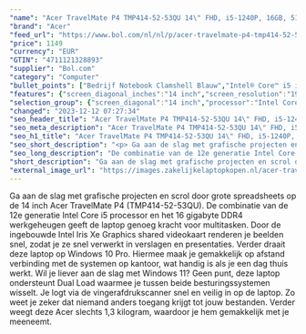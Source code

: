 ```yaml
---
"name": "Acer TravelMate P4 TMP414-52-53QU 14\" FHD, i5-1240P, 16GB, 512GB, W10P"
"brand": "Acer"
"feed_url": "https://www.bol.com/nl/nl/p/acer-travelmate-p4-tmp414-52-53qu-14-fhd-i5-1240p-16gb-512gb-w10p/9300000122031654"
"price": 1149
"currency": "EUR"
"GTIN": "4711121328893"
"supplier": "Bol.com"
"category": "Computer"
"bullet_points": ["Bedrijf Notebook Clamshell Blauw","Intel® Core™ i5 i5-1240P 1,7 GHz","35,6 cm (14\") WUXGA 1920 x 1200 Pixels IPS 16:10","16 GB DDR4-SDRAM","512 GB SSD","Intel Iris Xe Graphics","Wi-Fi 6E (802.11ax) Ethernet LAN 10,100,1000 Mbit/s Bluetooth 5.2","Lithium-Ion (Li-Ion) 56 Wh 65 W","Windows 10 Pro"]
"features": {"screen_diagonal_inches":"14 inch","screen_resolution":"1920 x 1200 Pixels","processor_family":"Intel® Core™ i5","memory_size":"16 GB","memory_type":"DDR4-SDRAM","total_storage_space":"512 GB","operating_system":"Windows 10 Pro","battery_capacity":"56 Wh","width":"319,9 mm","depth":"229,9 mm","height":"17,9 mm","weight":"1,48 kg","graphics":"WUXGA"}
"selection_group": {"screen_diagonal":"14 inch","processor":"Intel Core i5","changed_price_past_3_days":false,"product_family":"TravelMate"}
"changed": "2023-12-12 07:27:34"
"seo_header_title": "Acer TravelMate P4 TMP414-52-53QU 14\" FHD, i5-1240P, 16GB, 512GB, W10P"
"seo_meta_description": "Acer TravelMate P4 TMP414-52-53QU 14\" FHD, i5-1240P, 16GB, 512GB, W10P"
"seo_h1_title": "Acer TravelMate P4 TMP414-52-53QU 14\" FHD, i5-1240P, 16GB, 512GB, W10P"
"seo_short_description": "<p> Ga aan de slag met grafische projecten en scrol door grote spreadsheets op de 14 inch Acer TravelMate P4 (TMP414-52-53QU)."
"seo_long_description": "De combinatie van de 12e generatie Intel Core i5 processor en het 16 gigabyte DDR4 werkgeheugen geeft de laptop genoeg kracht voor multitasken. Door de ingebouwde Intel Iris Xe Graphics shared videokaart renderen je beelden snel, zodat je ze snel verwerkt in verslagen en presentaties. Verder draait deze laptop op Windows 10 Pro. Hiermee maak je gemakkelijk op afstand verbinding met de systemen op kantoor, wat handig is als je een dag thuis werkt. Wil je liever aan de slag met Windows 11? Geen punt, deze laptop ondersteunt Dual Load waarmee je tussen beide besturingssystemen wisselt. Je logt via de vingerafdrukscanner snel en veilig in op de laptop. Zo weet je zeker dat niemand anders toegang krijgt tot jouw bestanden. Verder weegt deze Acer slechts 1,3 kilogram, waardoor je hem gemakkelijk met je meeneemt. </p>"
"short_description": "Ga aan de slag met grafische projecten en scrol door grote spreadsheets op de 14 inch Acer TravelMate P4 (TMP414-52-53QU). De combinatie van de 12e generatie Intel Core i5 processor en het 16 gigabyte DDR4 werkgeheugen geeft de laptop genoeg kracht voor multitasken. Door de ingebouwde Intel Iris Xe Graphics shared videokaart renderen je beelden snel, zodat je ze snel verwerkt in verslagen en presentaties. Verder draait deze laptop op Windows 10 Pro. Hiermee maak je gemakkelijk op afstand verbinding met de systemen op kantoor, wat handig is als je een dag thuis werkt. Wil je liever aan de slag met Windows 11? Geen punt, deze laptop ondersteunt Dual Load waarmee je tussen beide besturingssystemen wisselt. Je logt via de vingerafdrukscanner snel en veilig in op de laptop. Zo weet je zeker dat niemand anders toegang krijgt tot jouw bestanden. Verder weegt deze Acer slechts 1,3 kilogram, waardoor je hem gemakkelijk met je meeneemt."
"external_image_url": "https://images.zakelijkelaptopkopen.nl/acer-travelmate-p4-tmp414-52-53qu-14-fhd-i5-1240p-16gb-512gb-w10p.webp"
---
```


<p> Ga aan de slag met grafische projecten en scrol door grote spreadsheets op de 14 inch Acer TravelMate P4 (TMP414-52-53QU). De combinatie van de 12e generatie Intel Core i5 processor en het 16 gigabyte DDR4 werkgeheugen geeft de laptop genoeg kracht voor multitasken. Door de ingebouwde Intel Iris Xe Graphics shared videokaart renderen je beelden snel, zodat je ze snel verwerkt in verslagen en presentaties. Verder draait deze laptop op Windows 10 Pro. Hiermee maak je gemakkelijk op afstand verbinding met de systemen op kantoor, wat handig is als je een dag thuis werkt. Wil je liever aan de slag met Windows 11? Geen punt, deze laptop ondersteunt Dual Load waarmee je tussen beide besturingssystemen wisselt. Je logt via de vingerafdrukscanner snel en veilig in op de laptop. Zo weet je zeker dat niemand anders toegang krijgt tot jouw bestanden. Verder weegt deze Acer slechts 1,3 kilogram, waardoor je hem gemakkelijk met je meeneemt. </p>